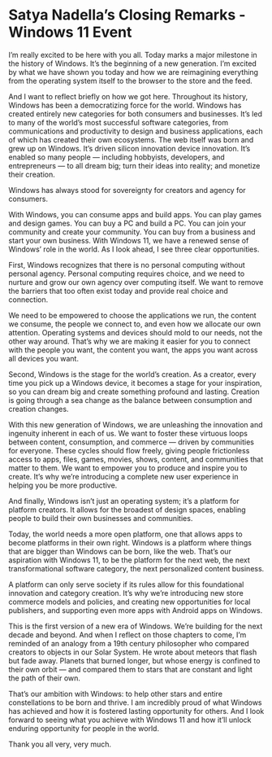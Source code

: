 # Satya Nadella’s Closing Remarks - Windows 11 Event

I’m really excited to be here with you all. Today marks a major milestone in the history of Windows. It’s the beginning of a new generation. I’m excited by what we have shown you today and how we are reimagining everything from the operating system itself to the browser to the store and the feed.

And I want to reflect briefly on how we got here. Throughout its history, Windows has been a democratizing force for the world. Windows has created entirely new categories for both consumers and businesses. It’s led to many of the world’s most successful software categories, from communications and productivity to design and business applications, each of which has created their own ecosystems. The web itself was born and grew up on Windows. It’s driven silicon innovation device innovation. It’s enabled so many people — including hobbyists, developers, and entrepreneurs — to all dream big; turn their ideas into reality; and monetize their creation.

Windows has always stood for sovereignty for creators and agency for consumers.

With Windows, you can consume apps and build apps. You can play games and design games. You can buy a PC and build a PC. You can join your community and create your community. You can buy from a business and start your own business. With Windows 11, we have a renewed sense of Windows’ role in the world. As I look ahead, I see three clear opportunities.

First, Windows recognizes that there is no personal computing without personal agency. Personal computing requires choice, and we need to nurture and grow our own agency over computing itself. We want to remove the barriers that too often exist today and provide real choice and connection.

We need to be empowered to choose the applications we run, the content we consume, the people we connect to, and even how we allocate our own attention. Operating systems and devices should mold to our needs, not the other way around. That’s why we are making it easier for you to connect with the people you want, the content you want, the apps you want across all devices you want.

Second, Windows is the stage for the world’s creation. As a creator, every time you pick up a Windows device, it becomes a stage for your inspiration, so you can dream big and create something profound and lasting. Creation is going through a sea change as the balance between consumption and creation changes.

With this new generation of Windows, we are unleashing the innovation and ingenuity inherent in each of us. We want to foster these virtuous loops between content, consumption, and commerce — driven by communities for everyone. These cycles should flow freely, giving people frictionless access to apps, files, games, movies, shows, content, and communities that matter to them. We want to empower you to produce and inspire you to create. It’s why we’re introducing a complete new user experience in helping you be more productive.

And finally, Windows isn’t just an operating system; it’s a platform for platform creators. It allows for the broadest of design spaces, enabling people to build their own businesses and communities.

Today, the world needs a more open platform, one that allows apps to become platforms in their own right. Windows is a platform where things that are bigger than Windows can be born, like the web. That’s our aspiration with Windows 11, to be the platform for the next web, the next transformational software category, the next personalized content business.

A platform can only serve society if its rules allow for this foundational innovation and category creation. It’s why we’re introducing new store commerce models and policies, and creating new opportunities for local publishers, and supporting even more apps with Android apps on Windows.

This is the first version of a new era of Windows. We’re building for the next decade and beyond. And when I reflect on those chapters to come, I’m reminded of an analogy from a 19th century philosopher who compared creators to objects in our Solar System. He wrote about meteors that flash but fade away. Planets that burned longer, but whose energy is confined to their own orbit — and compared them to stars that are constant and light the path of their own.

That’s our ambition with Windows: to help other stars and entire constellations to be born and thrive. I am incredibly proud of what Windows has achieved and how it is fostered lasting opportunity for others. And I look forward to seeing what you achieve with Windows 11 and how it’ll unlock enduring opportunity for people in the world.

Thank you all very, very much.